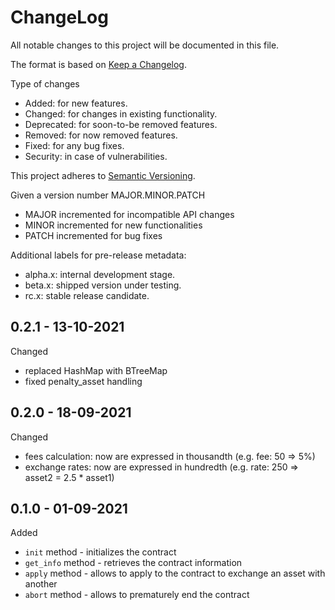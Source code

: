ChangeLog
=========

All notable changes to this project will be documented in this file.

The format is based on [Keep a Changelog](http://keepachangelog.com).

Type of changes

* Added: for new features.
* Changed: for changes in existing functionality.
* Deprecated: for soon-to-be removed features.
* Removed: for now removed features.
* Fixed: for any bug fixes.
* Security: in case of vulnerabilities.

This project adheres to [Semantic Versioning](http://semver.org).

Given a version number MAJOR.MINOR.PATCH
* MAJOR incremented for incompatible API changes
* MINOR incremented for new functionalities
* PATCH incremented for bug fixes

Additional labels for pre-release metadata:
* alpha.x: internal development stage.
* beta.x: shipped version under testing.
* rc.x: stable release candidate.

0.2.1 - 13-10-2021
------------------

Changed 
* replaced HashMap with BTreeMap
* fixed penalty_asset handling


0.2.0 - 18-09-2021
------------------

Changed
* fees calculation: now are expressed in thousandth (e.g. fee: 50 => 5%)
* exchange rates: now are expressed in hundredth (e.g. rate: 250 => asset2 = 2.5 * asset1)


0.1.0 - 01-09-2021
------------------

Added
* `init` method - initializes the contract
* `get_info` method - retrieves the contract information
* `apply` method - allows to apply to the contract to exchange an asset with another
* `abort` method - allows to prematurely end the contract
